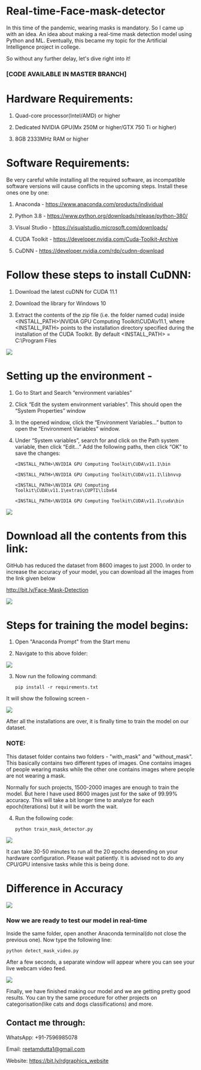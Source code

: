 # Real-time-Face-mask-detector
In this time of the pandemic, wearing masks is mandatory. So I came up with an idea. An idea about making a real-time mask detection model using Python and ML. Eventually, this became my topic for the Artificial Intelligence project in college.

So without any further delay, let's dive right into it!
### [CODE AVAILABLE IN MASTER BRANCH]

# Hardware Requirements:

1. Quad-core processor(Intel/AMD) or higher

2. Dedicated NVIDIA GPU(Mx 250M or higher/GTX 750 Ti or higher)

3. 8GB 2333MHz RAM or higher

# Software Requirements:

Be very careful while installing all the required software, as incompatible software versions will cause conflicts in the upcoming steps. Install these ones one by one:

1. Anaconda - https://www.anaconda.com/products/individual

2. Python 3.8 - https://www.python.org/downloads/release/python-380/

3. Visual Studio - https://visualstudio.microsoft.com/downloads/

4. CUDA Toolkit - https://developer.nvidia.com/Cuda-Toolkit-Archive

5. CuDNN - https://developer.nvidia.com/rdp/cudnn-download

# Follow these steps to install CuDNN:

1. Download the latest cuDNN for CUDA 11.1

2. Download the library for Windows 10

3. Extract the contents of the zip file (i.e. the folder named cuda) inside <INSTALL_PATH>\NVIDIA GPU Computing Toolkit\CUDA\v11.1\, where <INSTALL_PATH> points to the installation directory specified during the installation of the CUDA Toolkit. By default <INSTALL_PATH> = C:\Program Files

![](fe1.png)

# Setting up the environment -

1. Go to Start and Search “environment variables”

2. Click “Edit the system environment variables”. This should open the “System Properties” window

3. In the opened window, click the “Environment Variables…” button to open the “Environment Variables” window.

4. Under “System variables”, search for and click on the Path system variable, then click “Edit…”
Add the following paths, then click “OK” to save the changes:

       <INSTALL_PATH>\NVIDIA GPU Computing Toolkit\CUDA\v11.1\bin

       <INSTALL_PATH>\NVIDIA GPU Computing Toolkit\CUDA\v11.1\libnvvp

       <INSTALL_PATH>\NVIDIA GPU Computing Toolkit\CUDA\v11.1\extras\CUPTI\libx64

       <INSTALL_PATH>\NVIDIA GPU Computing Toolkit\CUDA\v11.1\cuda\bin
    
![](se.png)

# Download all the contents from this link:
  GitHub has reduced the dataset from 8600 images to just 2000. In order to increase the accuracy of your model, you can download all the images from the link given below
    
  http://bit.ly/Face-Mask-Detection

![](fe2.png)

# Steps for training the model begins:

1. Open "Anaconda Prompt" from the Start menu

2. Navigate to this above folder:

![](E.png)

3. Now run the following command:

       pip install -r requirements.txt
       
It will show the following screen -

![](requirements.jpeg)

After all the installations are over, it is finally time to train the model on our dataset.

### NOTE: 
This dataset folder contains two folders - "with_mask" and "without_mask". This basically contains two different types of images. One contains images of people wearing masks while the other one contains images where people are not wearing a mask.

Normally for such projects, 1500-2000 images are enough to train the model. But here I have used 8600 images just for the sake of 99.99% accuracy. This will take a bit longer time to analyze for each epoch(iterations) but it will be worth the wait.

4. Run the following code:

       python train_mask_detector.py

![](epoch.png)

It can take 30-50 minutes to run all the 20 epochs depending on your hardware configuration. Please wait patiently. It is advised not to do any CPU/GPU intensive tasks while this is being done.

# Difference in Accuracy

![](accuracy.png)

### Now we are ready to test our model in real-time
Inside the same folder, open another Anaconda terminal(do not close the previous one). Now type the following line:

    python detect_mask_video.py

After a few seconds, a separate window will appear where you can see your live webcam video feed.

![](demo.png)

Finally, we have finished making our model and we are getting pretty good results. You can try the same procedure for other projects on categorisation(like cats and dogs classifications) and more.

## Contact me through:
   WhatsApp: +91-7596985078
   
   Email: reetamdutta1@gmail.com
   
   Website: https://bit.ly/rdgraphics_website
